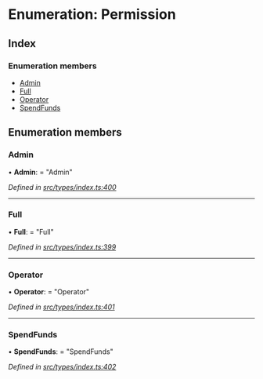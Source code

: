 # Enumeration: Permission

## Index

### Enumeration members

* [Admin](permission.md#admin)
* [Full](permission.md#full)
* [Operator](permission.md#operator)
* [SpendFunds](permission.md#spendfunds)

## Enumeration members

###  Admin

• **Admin**: = "Admin"

*Defined in [src/types/index.ts:400](https://github.com/PolymathNetwork/polymesh-sdk/blob/a6abd82/src/types/index.ts#L400)*

___

###  Full

• **Full**: = "Full"

*Defined in [src/types/index.ts:399](https://github.com/PolymathNetwork/polymesh-sdk/blob/a6abd82/src/types/index.ts#L399)*

___

###  Operator

• **Operator**: = "Operator"

*Defined in [src/types/index.ts:401](https://github.com/PolymathNetwork/polymesh-sdk/blob/a6abd82/src/types/index.ts#L401)*

___

###  SpendFunds

• **SpendFunds**: = "SpendFunds"

*Defined in [src/types/index.ts:402](https://github.com/PolymathNetwork/polymesh-sdk/blob/a6abd82/src/types/index.ts#L402)*
